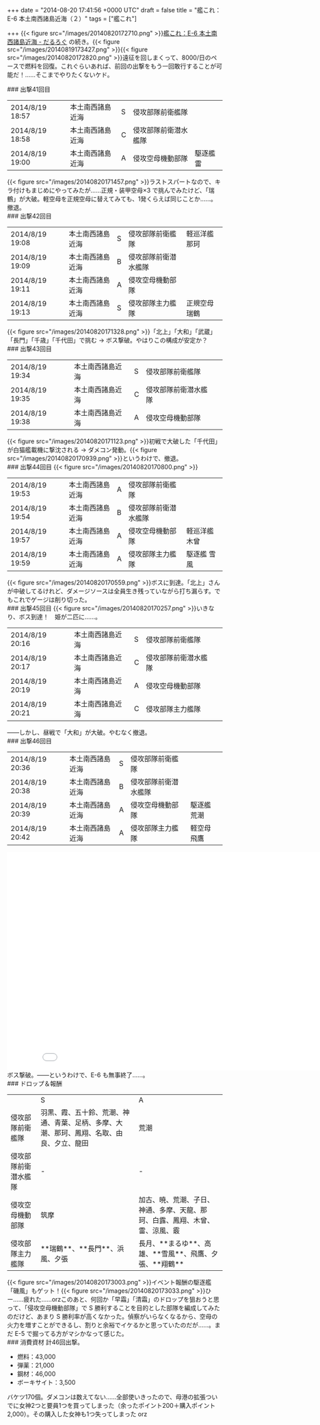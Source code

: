 
+++
date = "2014-08-20 17:41:56 +0000 UTC"
draft = false
title = "艦これ：E-6 本土南西諸島近海（２）"
tags = ["艦これ"]

+++
{{< figure src="/images/20140820172710.png"  >}}<a href="https://blog.daruyanagi.jp/entry/2014/08/19/182124">艦これ：E-6 本土南西諸島近海 - だるろぐ</a> の続き。{{< figure src="/images/20140819173427.png"  >}}{{< figure src="/images/20140820172820.png"  >}}遠征を回しまくって、8000/日のペースで燃料を回復。これぐらいあれば、前回の出撃をもう一回敢行することが可能だ！……そこまでやりたくないケド。

<div class="section">
    ### 出撃41回目
    
<table>
    <tbody><tr>
    <td>2014/8/19 18:57	</td>
    <td>本土南西諸島近海	</td>
    <td>S	</td>
    <td>侵攻部隊前衛艦隊	</td>
    <td>	                </td>
    </tr>
    <tr>
    <td>2014/8/19 18:58	</td>
    <td>本土南西諸島近海	</td>
    <td>C	</td>
    <td>侵攻部隊前衛潜水艦隊	</td>
    <td>	                </td>
    </tr>
    <tr>
    <td>2014/8/19 19:00	</td>
    <td>本土南西諸島近海	</td>
    <td>A	</td>
    <td>侵攻空母機動部隊	</td>
    <td>駆逐艦	雷              </td>
    </tr>
</tbody></table>{{< figure src="/images/20140820171457.png"  >}}ラストスパートなので、キラ付けもまじめにやってみたが……正規・装甲空母×3 で挑んでみたけど、「瑞鶴」が大破。軽空母を正規空母に替えてみても、1発くらえば同じことか……。撤退。

</div>
<div class="section">
    ### 出撃42回目
    
<table>
    <tbody><tr>
    <td>2014/8/19 19:08	</td>
    <td>本土南西諸島近海	</td>
    <td>S	</td>
    <td>侵攻部隊前衛艦隊	</td>
    <td>軽巡洋艦	那珂    </td>
    </tr>
    <tr>
    <td>2014/8/19 19:09	</td>
    <td>本土南西諸島近海	</td>
    <td>B	</td>
    <td>侵攻部隊前衛潜水艦隊	</td>
    <td>	                </td>
    </tr>
    <tr>
    <td>2014/8/19 19:11	</td>
    <td>本土南西諸島近海	</td>
    <td>A	</td>
    <td>侵攻空母機動部隊	</td>
    <td>	                </td>
    </tr>
    <tr>
    <td>2014/8/19 19:13	</td>
    <td>本土南西諸島近海	</td>
    <td>S	</td>
    <td>侵攻部隊主力艦隊	</td>
    <td>正規空母	瑞鶴    </td>
    </tr>
</tbody></table>{{< figure src="/images/20140820171328.png"  >}}「北上」「大和」「武蔵」「長門」「千歳」「千代田」で挑む → ボス撃破。やはりこの構成が安定か？

</div>
<div class="section">
    ### 出撃43回目
    
<table>
    <tbody><tr>
    <td>2014/8/19 19:34	</td>
    <td>本土南西諸島近海	</td>
    <td>S	</td>
    <td>侵攻部隊前衛艦隊	</td>
    <td>	                </td>
    </tr>
    <tr>
    <td>2014/8/19 19:35	</td>
    <td>本土南西諸島近海	</td>
    <td>C	</td>
    <td>侵攻部隊前衛潜水艦隊	</td>
    <td>	                </td>
    </tr>
    <tr>
    <td>2014/8/19 19:38	</td>
    <td>本土南西諸島近海	</td>
    <td>A	</td>
    <td>侵攻空母機動部隊	</td>
    <td>	                </td>
    </tr>
</tbody></table>{{< figure src="/images/20140820171123.png"  >}}初戦で大破した「千代田」が白猫艦載機に撃沈される → ダメコン発動。{{< figure src="/images/20140820170939.png"  >}}というわけで、撤退。

</div>
<div class="section">
    ### 出撃44回目
    {{< figure src="/images/20140820170800.png"  >}}<br/>


<table>
    <tbody><tr>
    <td>2014/8/19 19:53	</td>
    <td>本土南西諸島近海	</td>
    <td>A	</td>
    <td>侵攻部隊前衛艦隊	</td>
    <td>	                </td>
    </tr>
    <tr>
    <td>2014/8/19 19:54	</td>
    <td>本土南西諸島近海	</td>
    <td>B	</td>
    <td>侵攻部隊前衛潜水艦隊	</td>
    <td>	                </td>
    </tr>
    <tr>
    <td>2014/8/19 19:57	</td>
    <td>本土南西諸島近海	</td>
    <td>A	</td>
    <td>侵攻空母機動部隊	</td>
    <td>軽巡洋艦	木曾    </td>
    </tr>
    <tr>
    <td>2014/8/19 19:59	</td>
    <td>本土南西諸島近海	</td>
    <td>A	</td>
    <td>侵攻部隊主力艦隊	</td>
    <td>駆逐艦	雪風            </td>
    </tr>
</tbody></table>{{< figure src="/images/20140820170559.png"  >}}ボスに到達。「北上」さんが中破してるけれど、ダメージソースは全員生き残っていながら打ち漏らす。でもこれでゲージは削り切った。

</div>
<div class="section">
    ### 出撃45回目
    {{< figure src="/images/20140820170257.png"  >}}いきなり、ボス到達！　姫が二匹に……。

<table>
    <tbody><tr>
    <td>2014/8/19 20:16	</td>
    <td>本土南西諸島近海	</td>
    <td>S	</td>
    <td>侵攻部隊前衛艦隊	</td>
    <td>	                </td>
    </tr>
    <tr>
    <td>2014/8/19 20:17	</td>
    <td>本土南西諸島近海	</td>
    <td>C	</td>
    <td>侵攻部隊前衛潜水艦隊	</td>
    <td>	                </td>
    </tr>
    <tr>
    <td>2014/8/19 20:19	</td>
    <td>本土南西諸島近海	</td>
    <td>A	</td>
    <td>侵攻空母機動部隊	</td>
    <td>	                </td>
    </tr>
    <tr>
    <td>2014/8/19 20:21	</td>
    <td>本土南西諸島近海	</td>
    <td>C	</td>
    <td>侵攻部隊主力艦隊	</td>
    <td>	                </td>
    </tr>
</tbody></table>――しかし、昼戦で「大和」が大破。やむなく撤退。

</div>
<div class="section">
    ### 出撃46回目
    
<table>
    <tbody><tr>
    <td>2014/8/19 20:36	</td>
    <td>本土南西諸島近海	</td>
    <td>S	</td>
    <td>侵攻部隊前衛艦隊	</td>
    <td>	                </td>
    </tr>
    <tr>
    <td>2014/8/19 20:38	</td>
    <td>本土南西諸島近海	</td>
    <td>B	</td>
    <td>侵攻部隊前衛潜水艦隊	</td>
    <td>	                </td>
    </tr>
    <tr>
    <td>2014/8/19 20:39	</td>
    <td>本土南西諸島近海	</td>
    <td>A	</td>
    <td>侵攻空母機動部隊	</td>
    <td>駆逐艦	荒潮            </td>
    </tr>
    <tr>
    <td>2014/8/19 20:42	</td>
    <td>本土南西諸島近海	</td>
    <td>A	</td>
    <td>侵攻部隊主力艦隊	</td>
    <td>軽空母	飛鷹            </td>
    </tr>
</tbody></table><iframe width="854" height="510" src="//www.youtube.com/embed/TqYwH_CQRh0" frameborder="0" allowfullscreen=""></iframe>ボス撃破。――というわけで、E-6 も無事終了……。

</div>
<div class="section">
    ### ドロップ＆報酬
    
<table>
    <tbody><tr>
    <td></td>
    <td>S</td>
    <td>A</td>
    </tr>
    <tr>
    <td>侵攻部隊前衛艦隊</td>
    <td>羽黒、霞、五十鈴、荒潮、神通、青葉、足柄、多摩、大潮、那珂、鳳翔、名取、由良、夕立、龍田</td>
    <td>荒潮</td>
    </tr>
    <tr>
    <td>侵攻部隊前衛潜水艦隊</td>
    <td>-</td>
    <td>-</td>
    </tr>
    <tr>
    <td>侵攻空母機動部隊</td>
    <td>筑摩</td>
    <td>加古、暁、荒潮、子日、神通、多摩、天龍、那珂、白露、鳳翔、木曾、雷、涼風、霰</td>
    </tr>
    <tr>
    <td>侵攻部隊主力艦隊</td>
    <td>**瑞鶴**、**長門**、浜風、夕張</td>
    <td>長月、**まるゆ**、高雄、**雪風**、飛鷹、夕張、**翔鶴**</td>
    </tr>
</tbody></table>{{< figure src="/images/20140820173003.png"  >}}イベント報酬の駆逐艦「磯風」もゲット！{{< figure src="/images/20140820173033.png"  >}}ひー……疲れた……orzこのあと、何回か「早霜」「清霜」のドロップを狙おうと思って、「侵攻空母機動部隊」で S 勝利することを目的とした部隊を編成してみたのだけど、あまり S 勝利率が高くなかった。偵察がいらなくなるから、空母の火力を増すことができるし、割りと余裕でイケるかと思っていたのだが……。まだ E-5 で掘ってる方がマシかなって感じた。

</div>
<div class="section">
    ### 消費資材
    計46回出撃。

<ul>
<li>燃料：43,000</li>
<li>弾薬：21,000</li>
<li>鋼材：46,000</li>
<li>ボーキサイト：3,500</li>
</ul>バケツ170個。ダメコンは数えてない……全部使いきったので、母港の拡張ついでに女神2つと要員1つを買ってしまった（余ったポイント200＋購入ポイント2,000）。その購入した女神も1つ失ってしまった orz

</div>


